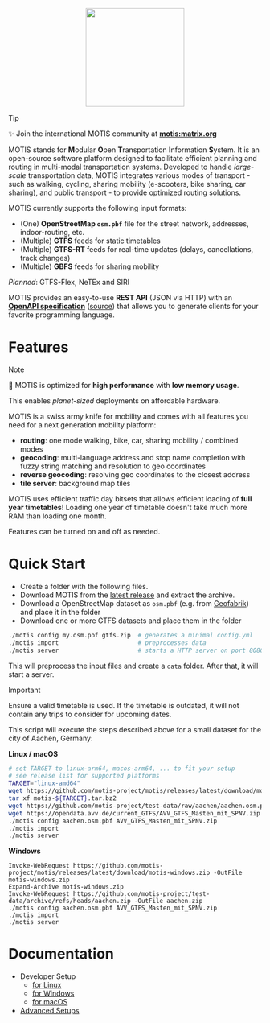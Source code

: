 <p align="center"><img src="logo.svg" width="196" height="196"></p>

> [!TIP]
> :sparkles: Join the international MOTIS community at [**motis:matrix.org**](https://matrix.to/#/#motis:matrix.org)

MOTIS stands for **M**odular **O**pen **T**ransportation **I**nformation **S**ystem.
It is an open-source software platform designed to facilitate
efficient planning and routing in multi-modal transportation systems.
Developed to handle *large-scale* transportation data,
MOTIS integrates various modes of transport -
such as walking, cycling, sharing mobility (e-scooters, bike sharing, car
sharing), and public transport -
to provide optimized routing solutions.

MOTIS currently supports the following input formats:

- (One) **OpenStreetMap `osm.pbf`** file for the street network, addresses, indoor-routing, etc. 
- (Multiple) **GTFS** feeds for static timetables
- (Multiple) **GTFS-RT** feeds for real-time updates (delays, cancellations, track changes)
- (Multiple) **GBFS** feeds for sharing mobility

*Planned*: GTFS-Flex, NeTEx and SIRI

MOTIS provides an easy-to-use **REST API** (JSON via HTTP) with
an [**OpenAPI specification**](https://redocly.github.io/redoc/?url=https://raw.githubusercontent.com/motis-project/motis/refs/heads/master/openapi.yaml) ([source](openapi.yaml))
that allows you to generate clients for your favorite programming language.


# Features

> [!NOTE]  
> :rocket: MOTIS is optimized for **high performance** with **low memory usage**.
> 
> This enables _planet-sized_ deployments on affordable hardware.

MOTIS is a swiss army knife for mobility and comes with all features you need for a next generation mobility platform:

- **routing**: one mode walking, bike, car, sharing mobility / combined modes
- **geocoding**: multi-language address and stop name completion with fuzzy string matching and resolution to geo coordinates
- **reverse geocoding**: resolving geo coordinates to the closest address
- **tile server**: background map tiles

MOTIS uses efficient traffic day bitsets that allows efficient loading of **full year timetables**!
Loading one year of timetable doesn't take much more RAM than loading one month.

Features can be turned on and off as needed.

# Quick Start

- Create a folder with the following files.
- Download MOTIS from
  the [latest release](https://github.com/motis-project/motis/releases) and
  extract the archive.
- Download a OpenStreetMap dataset as `osm.pbf` (e.g.
  from [Geofabrik](https://download.geofabrik.de/)) and place it in the folder
- Download one or more GTFS datasets and place them in the folder 

```bash
./motis config my.osm.pbf gtfs.zip  # generates a minimal config.yml
./motis import                      # preprocesses data
./motis server                      # starts a HTTP server on port 8080 
```

This will preprocess the input files and create a `data` folder.
After that, it will start a server.

> [!IMPORTANT]
> Ensure a valid timetable is used. If the timetable is outdated, it will not contain any trips to consider for upcoming dates.

This script will execute the steps described above for a small dataset for the city of Aachen, Germany:

**Linux / macOS**

```bash
# set TARGET to linux-arm64, macos-arm64, ... to fit your setup
# see release list for supported platforms
TARGET="linux-amd64"
wget https://github.com/motis-project/motis/releases/latest/download/motis-${TARGET}.tar.bz2
tar xf motis-${TARGET}.tar.bz2
wget https://github.com/motis-project/test-data/raw/aachen/aachen.osm.pbf
wget https://opendata.avv.de/current_GTFS/AVV_GTFS_Masten_mit_SPNV.zip
./motis config aachen.osm.pbf AVV_GTFS_Masten_mit_SPNV.zip
./motis import
./motis server
```

**Windows**

```pwsh
Invoke-WebRequest https://github.com/motis-project/motis/releases/latest/download/motis-windows.zip -OutFile motis-windows.zip
Expand-Archive motis-windows.zip
Invoke-WebRequest https://github.com/motis-project/test-data/archive/refs/heads/aachen.zip -OutFile aachen.zip
./motis config aachen.osm.pbf AVV_GTFS_Masten_mit_SPNV.zip
./motis import
./motis server
```

# Documentation

- Developer Setup
  - [for Linux](docs/linux-dev-setup.md)
  - [for Windows](docs/windows-dev-setup.md)
  - [for macOS](docs/macos-dev-setup.md)
- [Advanced Setups](docs/setup.md)
